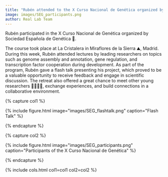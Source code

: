 ```yaml
---
title: "Rubén attended to the X Curso Nacional de Genética organized by Sociedad Española de Genética"
image: images/SEG_participants.png
author: Real Lab Team
---
```


Rubén participated in the X Curso Nacional de Genética organized by Sociedad Española de Genética 🧬.

The course took place at La Cristalera in Miraflores de la Sierra ⛰️, Madrid. During this week, Rubén attended lectures by leading researchers on topics such as genome assembly and annotation, gene regulation, and transcription factor cooperation during development.
As part of the program, Rubén gave a flash talk presenting his project, which proved to be a valuable opportunity to receive feedback and engage in scientific discussion. The retreat also offered a great chance to meet other young researchers 👩‍⚕️👨‍⚕️, exchange experiences, and build connections in a collaborative environment.

{% capture col1 %}

{% include figure.html image="images/SEG_flashtalk.png" caption="Flash Talk" %}

{% endcapture %}

{% capture col2 %}

{% include figure.html image="images/SEG_participants.png" caption="Participants of the X Curso Nacional de Genética" %}

{% endcapture %}

{% include cols.html col1=col1 col2=col2 %}
